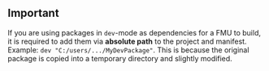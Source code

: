## Important

If you are using packages in `dev`-mode as dependencies for a FMU to build, it is required to add them via **absolute path** to the project and manifest. 
Example: `dev "C:/users/.../MyDevPackage"`.
This is because the original package is copied into a temporary directory and slightly modified. 
